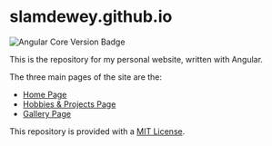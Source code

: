 # slamdewey.github.io

![Angular Core Version Badge](https://img.shields.io/badge/dynamic/json?url=https%3A%2F%2Fraw.githubusercontent.com%2Fslamdewey%2Fslamdewey.github.io%2Frefs%2Fheads%2Fmain%2Fpackage.json&query=%24.dependencies.%40angular%2Fcore&style=flat&logo=angular&label=%40angular%2Fcore&labelColor=red&color=grey)

This is the repository for my personal website, written with Angular.

The three main pages of the site are the:

- [Home Page](https://github.com/SlamDewey/slamdewey.github.io/tree/main/src/app/home)
- [Hobbies & Projects Page](https://github.com/SlamDewey/slamdewey.github.io/tree/main/src/app/projects)
- [Gallery Page](https://github.com/SlamDewey/slamdewey.github.io/tree/main/src/app/gallery)

This repository is provided with a [MIT License](https://github.com/slamdewey/slamdewey.github.io/blob/main/LICENSE).
